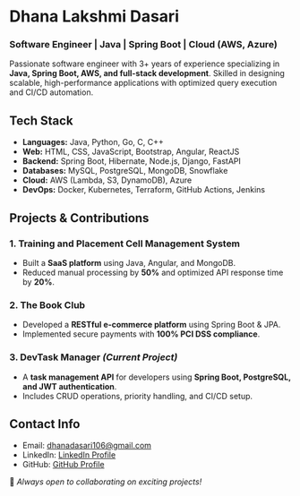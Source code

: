 # Dhana Lakshmi Dasari

### Software Engineer | Java | Spring Boot | Cloud (AWS, Azure)

Passionate software engineer with 3+ years of experience specializing in **Java, Spring Boot, AWS, and full-stack development**. Skilled in designing scalable, high-performance applications with optimized query execution and CI/CD automation.

##  Tech Stack
- **Languages:** Java, Python, Go, C, C++
- **Web:** HTML, CSS, JavaScript, Bootstrap, Angular, ReactJS
- **Backend:** Spring Boot, Hibernate, Node.js, Django, FastAPI
- **Databases:** MySQL, PostgreSQL, MongoDB, Snowflake
- **Cloud:** AWS (Lambda, S3, DynamoDB), Azure
- **DevOps:** Docker, Kubernetes, Terraform, GitHub Actions, Jenkins

##  Projects & Contributions
### **1. Training and Placement Cell Management System**
- Built a **SaaS platform** using Java, Angular, and MongoDB.
- Reduced manual processing by **50%** and optimized API response time by **20%**.

### **2. The Book Club**
- Developed a **RESTful e-commerce platform** using Spring Boot & JPA.
- Implemented secure payments with **100% PCI DSS compliance**.

### **3. DevTask Manager** *(Current Project)*
- A **task management API** for developers using **Spring Boot, PostgreSQL, and JWT authentication**.
- Includes CRUD operations, priority handling, and CI/CD setup.

##  Contact Info
- Email: dhanadasari106@gmail.com
- LinkedIn: [LinkedIn Profile](#)
-  GitHub: [GitHub Profile](#)

🚀 *Always open to collaborating on exciting projects!*

